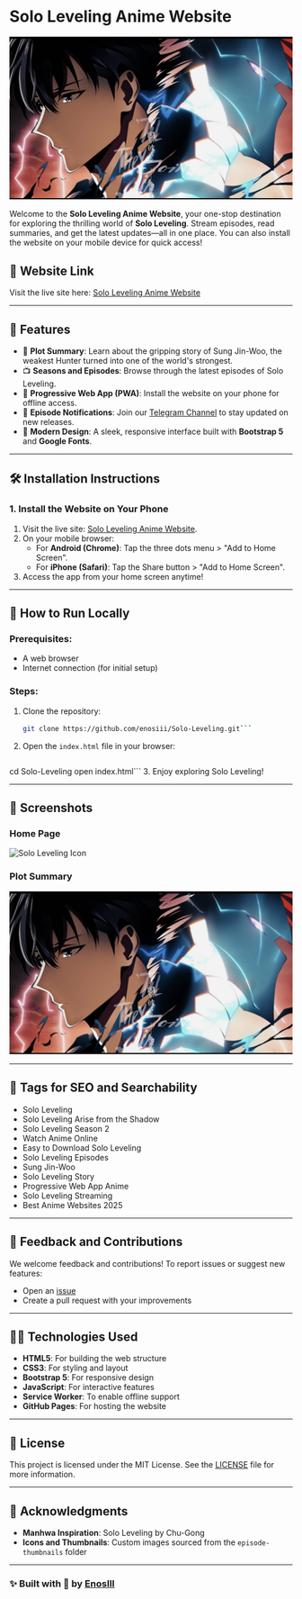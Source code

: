 # Solo Leveling Anime Website

![Solo Leveling Cover](episode-thumbnails/cover.jpg)

Welcome to the **Solo Leveling Anime Website**, your one-stop destination for exploring the thrilling world of **Solo Leveling**. Stream episodes, read summaries, and get the latest updates—all in one place. You can also install the website on your mobile device for quick access!

## 🌟 Website Link

Visit the live site here: [Solo Leveling Anime Website](https://enosiii.github.io/Solo-Leveling/)

---

## 📜 Features

- 📖 **Plot Summary**: Learn about the gripping story of Sung Jin-Woo, the weakest Hunter turned into one of the world's strongest.
- 📺 **Seasons and Episodes**: Browse through the latest episodes of Solo Leveling.
- 📱 **Progressive Web App (PWA)**: Install the website on your phone for offline access.
- 🔔 **Episode Notifications**: Join our [Telegram Channel](https://t.me/SoloLevelingStream) to stay updated on new releases.
- 🎨 **Modern Design**: A sleek, responsive interface built with **Bootstrap 5** and **Google Fonts**.

---

## 🛠️ Installation Instructions

### 1. Install the Website on Your Phone
1. Visit the live site: [Solo Leveling Anime Website](https://enosiii.github.io/Solo-Leveling/).
2. On your mobile browser:
   - For **Android (Chrome)**: Tap the three dots menu > "Add to Home Screen".
   - For **iPhone (Safari)**: Tap the Share button > "Add to Home Screen".
3. Access the app from your home screen anytime!

---

## 💾 How to Run Locally

### Prerequisites:
- A web browser
- Internet connection (for initial setup)

### Steps:
1. Clone the repository:
   ```bash
   git clone https://github.com/enosiii/Solo-Leveling.git```
2. Open the `index.html` file in your browser:
   ```bash
  cd Solo-Leveling open index.html```
3. Enjoy exploring Solo Leveling!

---

## 📸 Screenshots

### Home Page
![Solo Leveling Icon](episode-thumbnails/icon.png)

### Plot Summary
![Plot Summary](episode-thumbnails/cover.jpg)

---

## 🔖 Tags for SEO and Searchability
- Solo Leveling
- Solo Leveling Arise from the Shadow
- Solo Leveling Season 2
- Watch Anime Online
- Easy to Download Solo Leveling
- Solo Leveling Episodes
- Sung Jin-Woo
- Solo Leveling Story
- Progressive Web App Anime
- Solo Leveling Streaming
- Best Anime Websites 2025

---

## 💬 Feedback and Contributions
We welcome feedback and contributions! To report issues or suggest new features:
- Open an [issue](https://github.com/enosiii/Solo-Leveling/issues)
- Create a pull request with your improvements

---

## 👩‍💻 Technologies Used
- **HTML5**: For building the web structure
- **CSS3**: For styling and layout
- **Bootstrap 5**: For responsive design
- **JavaScript**: For interactive features
- **Service Worker**: To enable offline support
- **GitHub Pages**: For hosting the website

---

## 📜 License
This project is licensed under the MIT License. See the [LICENSE](LICENSE) file for more information.

---

## 📣 Acknowledgments
- **Manhwa Inspiration**: Solo Leveling by Chu-Gong
- **Icons and Thumbnails**: Custom images sourced from the `episode-thumbnails` folder

---

### ✨ Built with 💖 by [EnosIII](https://github.com/enosiii)

